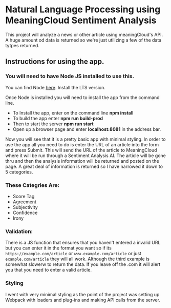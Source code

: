# Natural Language Processing using MeaningCloud Sentiment Analysis

This project will analyze a news or other article using meaningCloud's API. A huge amount od data is returned so we're just utilizing a few of the data tytpes returned.


## Instructions for using the app.
### You will need to have Node JS installed to use this.
You can find Node [here](https://nodejs.org/en/).
Install the LTS version.

Once Node is installed you will need to install the app from the command line.
* To Install the app, enter on the command line    **npm install**
* To build the app enter      **npm run build-prod**
* Then to start the server    **npm run start**
* Open up a browser page and enter **localhost:8081** in the address bar.

Now you will see that it is a pretty basic app with minimal styling. In order to use the app all you need to do is enter
the URL of an article into the form and press Submit. This will send the URL of the article to MeaningCloud
where it will be run through a Sentiment Analysis AI. The article will be gone thru and then the analysis information will be returned
and posted on the page. A great deal of information is returned so I have narrowed it down to 5 categories.

### These Categries Are:
* Score Tag
* Agreement
* Subjectivity
* Confidence
* Irony


### Validation:
There is a JS function that ensures that you haven't entered a invalid URL but you can enter it in the format you want
so if its `https://example.com/article` or `www.example.com/article` or just `example.com/article` they will all work. Although
the third example is somewhat slowerw to return the data. If you leave off the .com it will alert you that you need to enter a valid article.

### Styling
I went with very minimal styling as the point of the project was setting up Webpack with loaders and plug-ins and making API calls from the server.
